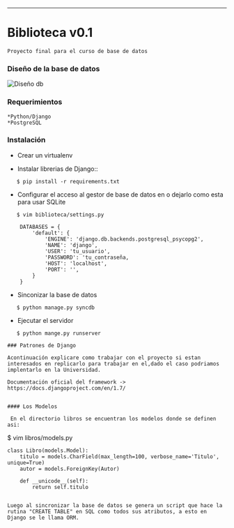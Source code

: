 ***

# Biblioteca v0.1 

	Proyecto final para el curso de base de datos

### Diseño de la base de datos

![Diseño db]()

### Requerimientos

	*Python/Django
	*PostgreSQL

### Instalación

* Crear un  virtualenv

* Instalar librerias de Django::
```
   $ pip install -r requirements.txt
 ```

* Configurar el acceso al gestor de base de datos en o dejarlo como esta para usar SQLite
```
   $ vim biblioteca/settings.py

   	DATABASES = {
    	'default': {
        	'ENGINE': 'django.db.backends.postgresql_psycopg2',
        	'NAME': 'django',
        	'USER': 'tu_usuario',
        	'PASSWORD': 'tu_contraseña,
        	'HOST': 'localhost',
        	'PORT': '',
    	}	
	}

 ```

* Sinconizar la base de datos
```
   $ python manage.py syncdb
```
* Ejecutar el servidor
```	
   $ python mange.py runserver

### Patrones de Django

Acontinuación explicare como trabajar con el proyecto si estan interesados en replicarlo para trabajar en el,dado el caso podriamos implentarlo en la Universidad.

Documentación oficial del framework -> https://docs.djangoproject.com/en/1.7/


#### Los Modelos

 En el directorio libros se encuentran los modelos donde se definen asi:

```
$ vim libros/models.py

	class Libro(models.Model):
		titulo = models.CharField(max_length=100, verbose_name='Titulo', unique=True)
		autor = models.ForeignKey(Autor)

		def __unicode__(self):
 			return self.titulo

```

Luego al sincronizar la base de datos se genera un script que hace la rutina "CREATE TABLE" en SQL como todos sus atributos, a esto en Django se le llama ORM.
















